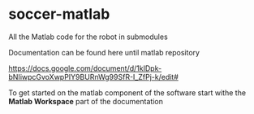 # soccer-matlab
All the Matlab code for the robot in submodules

Documentation can be found here until matlab repository 

https://docs.google.com/document/d/1kIDpk-bNIiwpcGvoXwpPIY9BURnWg99SfR-I_ZfPj-k/edit#

To get started on the matlab component of the software start withe the **Matlab Workspace** part of the documentation

